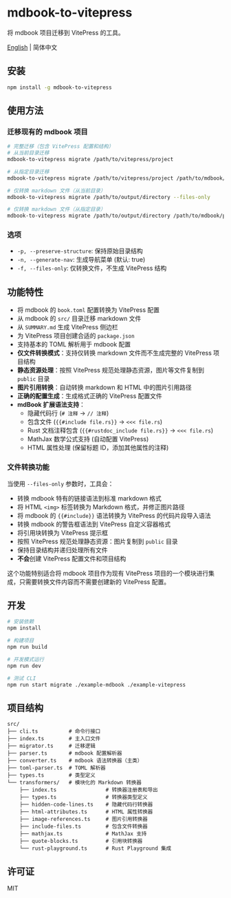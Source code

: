 # mdbook-to-vitepress

将 mdbook 项目迁移到 VitePress 的工具。

[English](README.md) | 简体中文

## 安装

```bash
npm install -g mdbook-to-vitepress
```

## 使用方法

### 迁移现有的 mdbook 项目

```bash
# 完整迁移（包含 VitePress 配置和结构）
# 从当前目录迁移
mdbook-to-vitepress migrate /path/to/vitepress/project

# 从指定目录迁移
mdbook-to-vitepress migrate /path/to/vitepress/project /path/to/mdbook/project

# 仅转换 markdown 文件（从当前目录）
mdbook-to-vitepress migrate /path/to/output/directory --files-only

# 仅转换 markdown 文件（从指定目录）
mdbook-to-vitepress migrate /path/to/output/directory /path/to/mdbook/project --files-only
```

### 选项

- `-p, --preserve-structure`: 保持原始目录结构
- `-n, --generate-nav`: 生成导航菜单 (默认: true)
- `-f, --files-only`: 仅转换文件，不生成 VitePress 结构

## 功能特性

- 将 mdbook 的 `book.toml` 配置转换为 VitePress 配置
- 从 mdbook 的 `src/` 目录迁移 markdown 文件
- 从 `SUMMARY.md` 生成 VitePress 侧边栏
- 为 VitePress 项目创建合适的 `package.json`
- 支持基本的 TOML 解析用于 mdbook 配置
- **仅文件转换模式**：支持仅转换 markdown 文件而不生成完整的 VitePress 项目结构
- **静态资源处理**：按照 VitePress 规范处理静态资源，图片等文件复制到 `public` 目录
- **图片引用转换**：自动转换 markdown 和 HTML 中的图片引用路径
- **正确的配置生成**：生成格式正确的 VitePress 配置文件
- **mdBook 扩展语法支持**：
  - 隐藏代码行 (`# 注释` → `// 注释`)
  - 包含文件 (`{{#include file.rs}}` → `<<< file.rs`)
  - Rust 文档注释包含 (`{{#rustdoc_include file.rs}}` → `<<< file.rs`)
  - MathJax 数学公式支持 (自动配置 VitePress)
  - HTML 属性处理 (保留标题 ID，添加其他属性的注释)

### 文件转换功能

当使用 `--files-only` 参数时，工具会：

- 转换 mdbook 特有的链接语法到标准 markdown 格式
- 将 HTML `<img>` 标签转换为 Markdown 格式，并修正图片路径
- 将 mdbook 的 `{{#include}}` 语法转换为 VitePress 的代码片段导入语法
- 转换 mdbook 的警告框语法到 VitePress 自定义容器格式
- 将引用块转换为 VitePress 提示框
- 按照 VitePress 规范处理静态资源：图片复制到 `public` 目录
- 保持目录结构并递归处理所有文件
- **不会**创建 VitePress 配置文件和项目结构

这个功能特别适合将 mdbook 项目作为现有 VitePress 项目的一个模块进行集成，只需要转换文件内容而不需要创建新的 VitePress 配置。

## 开发

```bash
# 安装依赖
npm install

# 构建项目
npm run build

# 开发模式运行
npm run dev

# 测试 CLI
npm run start migrate ./example-mdbook ./example-vitepress
```

## 项目结构

```
src/
├── cli.ts          # 命令行接口
├── index.ts        # 主入口文件
├── migrator.ts     # 迁移逻辑
├── parser.ts       # mdbook 配置解析器
├── converter.ts    # mdbook 语法转换器（主类）
├── toml-parser.ts  # TOML 解析器
├── types.ts        # 类型定义
└── transformers/   # 模块化的 Markdown 转换器
    ├── index.ts                # 转换器注册表和导出
    ├── types.ts                # 转换器类型定义
    ├── hidden-code-lines.ts    # 隐藏代码行转换器
    ├── html-attributes.ts      # HTML 属性转换器
    ├── image-references.ts     # 图片引用转换器
    ├── include-files.ts        # 包含文件转换器
    ├── mathjax.ts              # MathJax 支持
    ├── quote-blocks.ts         # 引用块转换器
    └── rust-playground.ts      # Rust Playground 集成
```

## 许可证

MIT